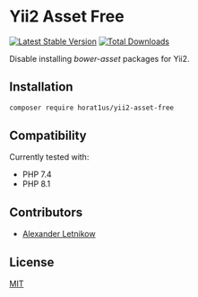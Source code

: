 # Yii2 Asset Free

[![Latest Stable Version](https://poser.pugx.org/horat1us/yii2-asset-free/version)](https://packagist.org/packages/horat1us/yii2-asset-free)
[![Total Downloads](https://poser.pugx.org/horat1us/yii2-asset-free/downloads)](https://packagist.org/packages/horat1us/yii2-asset-free)

Disable installing *bower-asset* packages for Yii2. 

## Installation
```bash
composer require horat1us/yii2-asset-free
```

## Compatibility
Currently tested with:
- PHP 7.4
- PHP 8.1

## Contributors
- [Alexander Letnikow](https://github.com/horat1us)

## License
[MIT](./LICENSE)
